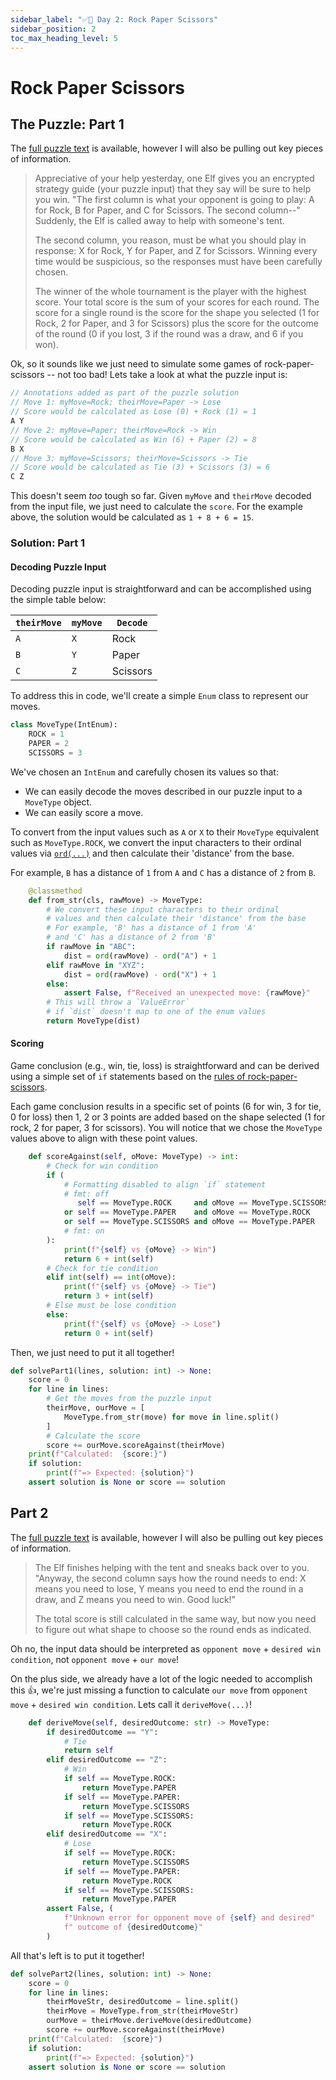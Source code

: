 ```yaml
---
sidebar_label: "✅📘 Day 2: Rock Paper Scissors"
sidebar_position: 2
toc_max_heading_level: 5
---
```


# Rock Paper Scissors

<CalloutSolution day="2"/>
<CalloutWriteup/>

## The Puzzle: Part 1

The [full puzzle text](https://adventofcode.com/2022/day/2) is available,
however I will also be pulling out key pieces of information.

> Appreciative of your help yesterday, one Elf gives you an encrypted strategy guide (your puzzle input) that they say will be sure to help you win. "The first column is what your opponent is going to play: A for Rock, B for Paper, and C for Scissors. The second column--" Suddenly, the Elf is called away to help with someone's tent.
>
> The second column, you reason, must be what you should play in response: X for Rock, Y for Paper, and Z for Scissors. Winning every time would be suspicious, so the responses must have been carefully chosen.
>
> The winner of the whole tournament is the player with the highest score. Your total score is the sum of your scores for each round. The score for a single round is the score for the shape you selected (1 for Rock, 2 for Paper, and 3 for Scissors) plus the score for the outcome of the round (0 if you lost, 3 if the round was a draw, and 6 if you won).

Ok, so it sounds like we just need to simulate some games of rock-paper-scissors -- not too bad!
Lets take a look at what the puzzle input is:

```cpp title="Example Puzzle Input (day2-input-test.txt)"
// Annotations added as part of the puzzle solution
// Move 1: myMove=Rock; theirMove=Paper -> Lose
// Score would be calculated as Lose (0) + Rock (1) = 1
A Y
// Move 2: myMove=Paper; theirMove=Rock -> Win
// Score would be calculated as Win (6) + Paper (2) = 8
B X
// Move 3: myMove=Scissors; theirMove=Scissors -> Tie
// Score would be calculated as Tie (3) + Scissors (3) = 6
C Z
```

This doesn't seem _too_ tough so far.
Given `myMove` and `theirMove` decoded from the input file,
we just need to calculate the `score`.
For the example above, the solution would be calculated as
`1 + 8 + 6 = 15`.

### Solution: Part 1

#### Decoding Puzzle Input

Decoding puzzle input is straightforward and
can be accomplished using the simple table below:

| `theirMove` | `myMove` | `Decode` |
| ----------- | -------- | -------- |
| `A`         | `X`      | Rock     |
| `B`         | `Y`      | Paper    |
| `C`         | `Z`      | Scissors |

To address this in code, we'll create a simple `Enum` class
to represent our moves.

<!-- prettier-ignore-start -->
<!--SNIPSTART day2-MoveType-->
```py
class MoveType(IntEnum):
    ROCK = 1
    PAPER = 2
    SCISSORS = 3
```
<!--SNIPEND-->
<!-- prettier-ignore-end -->

We've chosen an `IntEnum` and carefully chosen its values
so that:

- We can easily decode the moves described in our puzzle input
  to a `MoveType` object.
- We can easily score a move.

To convert from the input values such as `A` or `X` to
their `MoveType` equivalent such as `MoveType.ROCK`,
we convert the input characters to their ordinal
values via [`ord(...)`] and then calculate their 'distance' from the base.

For example, `B` has a distance of `1` from `A`
and `C` has a distance of `2` from `B`.

<!-- prettier-ignore-start -->
<!--SNIPSTART day2-MoveTypeDecode-->
```py
    @classmethod
    def from_str(cls, rawMove) -> MoveType:
        # We convert these input characters to their ordinal
        # values and then calculate their 'distance' from the base
        # For example, 'B' has a distance of 1 from 'A'
        # and 'C' has a distance of 2 from 'B'
        if rawMove in "ABC":
            dist = ord(rawMove) - ord("A") + 1
        elif rawMove in "XYZ":
            dist = ord(rawMove) - ord("X") + 1
        else:
            assert False, f"Received an unexpected move: {rawMove}"
        # This will throw a `ValueError`
        # if `dist` doesn't map to one of the enum values
        return MoveType(dist)
```
<!--SNIPEND-->
<!-- prettier-ignore-end -->

#### Scoring

Game conclusion (e.g., win, tie, loss) is straightforward
and can be derived using a simple set of `if` statements
based on the [rules of rock-paper-scissors](https://en.wikipedia.org/wiki/Rock_paper_scissors).

Each game conclusion results in a specific set of points (6 for win, 3 for tie, 0 for loss)
then 1, 2 or 3 points are added based on the shape selected (1 for rock, 2 for paper, 3 for scissors).
You will notice that we chose the `MoveType` values above to align with these point values.

<!-- prettier-ignore-start -->
<!--SNIPSTART day2-scoring-->
```py
    def scoreAgainst(self, oMove: MoveType) -> int:
        # Check for win condition
        if (
            # Formatting disabled to align `if` statement
            # fmt: off
               self == MoveType.ROCK     and oMove == MoveType.SCISSORS
            or self == MoveType.PAPER    and oMove == MoveType.ROCK
            or self == MoveType.SCISSORS and oMove == MoveType.PAPER
            # fmt: on
        ):
            print(f"{self} vs {oMove} -> Win")
            return 6 + int(self)
        # Check for tie condition
        elif int(self) == int(oMove):
            print(f"{self} vs {oMove} -> Tie")
            return 3 + int(self)
        # Else must be lose condition
        else:
            print(f"{self} vs {oMove} -> Lose")
            return 0 + int(self)
```
<!--SNIPEND-->
<!-- prettier-ignore-end -->

Then, we just need to put it all together!

<!-- prettier-ignore-start -->
<!--SNIPSTART day2-solvePart1-->
```py
def solvePart1(lines, solution: int) -> None:
    score = 0
    for line in lines:
        # Get the moves from the puzzle input
        theirMove, ourMove = [
            MoveType.from_str(move) for move in line.split()
        ]
        # Calculate the score
        score += ourMove.scoreAgainst(theirMove)
    print(f"Calculated:  {score:}")
    if solution:
        print(f"=> Expected: {solution}")
    assert solution is None or score == solution
```
<!--SNIPEND-->
<!-- prettier-ignore-end -->

## Part 2

The [full puzzle text](https://adventofcode.com/2022/day/2) is available,
however I will also be pulling out key pieces of information.

> The Elf finishes helping with the tent and sneaks back over to you. "Anyway, the second column says how the round needs to end: X means you need to lose, Y means you need to end the round in a draw, and Z means you need to win. Good luck!"
>
> The total score is still calculated in the same way, but now you need to figure out what shape to choose so the round ends as indicated.

Oh no, the input data should be interpreted as `opponent move` + `desired win condition`,
not `opponent move` + `our move`!

On the plus side, we already have a lot of the logic needed to accomplish this 👍,
we're just missing a function to calculate `our move` from `opponent move` + `desired win condition`.
Lets call it `deriveMove(...)`!

<!-- prettier-ignore-start -->
<!--SNIPSTART day2-deriveMove-->
```py
    def deriveMove(self, desiredOutcome: str) -> MoveType:
        if desiredOutcome == "Y":
            # Tie
            return self
        elif desiredOutcome == "Z":
            # Win
            if self == MoveType.ROCK:
                return MoveType.PAPER
            if self == MoveType.PAPER:
                return MoveType.SCISSORS
            if self == MoveType.SCISSORS:
                return MoveType.ROCK
        elif desiredOutcome == "X":
            # Lose
            if self == MoveType.ROCK:
                return MoveType.SCISSORS
            if self == MoveType.PAPER:
                return MoveType.ROCK
            if self == MoveType.SCISSORS:
                return MoveType.PAPER
        assert False, (
            f"Unknown error for opponent move of {self} and desired"
            f" outcome of {desiredOutcome}"
        )
```
<!--SNIPEND-->
<!-- prettier-ignore-end -->

All that's left is to put it together!

<!-- prettier-ignore-start -->
<!--SNIPSTART day2-solvePart2-->
```py
def solvePart2(lines, solution: int) -> None:
    score = 0
    for line in lines:
        theirMoveStr, desiredOutcome = line.split()
        theirMove = MoveType.from_str(theirMoveStr)
        ourMove = theirMove.deriveMove(desiredOutcome)
        score += ourMove.scoreAgainst(theirMove)
    print(f"Calculated:  {score}")
    if solution:
        print(f"=> Expected: {solution}")
    assert solution is None or score == solution
```
<!--SNIPEND-->
<!-- prettier-ignore-end -->

<!-- Links -->

[`ord(...)`]: https://docs.python.org/3.10/library/functions.html#ord

